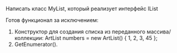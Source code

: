 Написать класс MyList<T>, который реализует интерфейс IList<T>  

Готов функционал за исключением:
1. Конструктор для создания списка из переданного массива/коллекции:
ArtList<int> numbers = new ArtList<int>() { 1, 2, 3, 45 };
2. GetEnumerator().